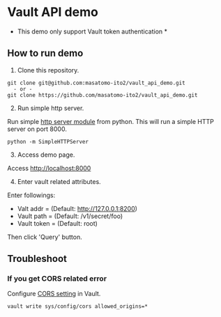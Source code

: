 # Vault API demo

* This demo only support Vault token authentication *


## How to run demo

1. Clone this repository.

```shell
git clone git@github.com:masatomo-ito2/vault_api_demo.git
  - or - 
git clone https://github.com/masatomo-ito2/vault_api_demo.git
```

2. Run simple http server.

Run simple [http server module](https://docs.python.org/2/library/simplehttpserver.html) from python. This will run a simple HTTP server on port 8000.
```shell
python -m SimpleHTTPServer
```

3. Access demo page.

Access [http://localhost:8000](http://localhost:8000)

4. Enter vault related attributes.

Enter followings:
- Valt addr = <vault server address> (Default: http://127.0.0.1:8200)
- Vault path = <path to secret API> (Default: /v1/secret/foo)
- Vault token = <vault token> (Default: root)

Then click 'Query' button.

## Troubleshoot

### If you get CORS related error

Configure [CORS setting](https://www.vaultproject.io/api-docs/system/config-cors) in Vault.

```shell
vault write sys/config/cors allowed_origins=*
```
